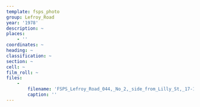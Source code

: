 ```yaml
---
template: fsps_photo
group: Lefroy_Road
year: '1978'
description: ~
places:
    - ''
coordinates: ~
heading: ~
classification: ~
section: ~
cell: ~
film_roll: ~
files:
    -
        filename: 'FSPS_Lefroy_Road_044,_No_2,_side_from_Lilly_St,_17-10-M,_1978.png'
        caption: ''
---
```

